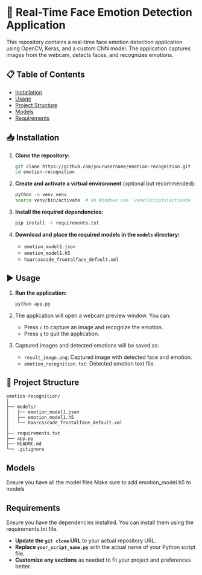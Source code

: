 # 📸 Real-Time Face Emotion Detection Application

This repository contains a real-time face emotion detection application using OpenCV, Keras, and a custom CNN model. The application captures images from the webcam, detects faces, and recognizes emotions.

## 📋 Table of Contents
- [Installation](#installation)
- [Usage](#usage)
- [Project Structure](#project-structure)
- [Models](#models)
- [Requirements](#requirements)

## 📥 Installation

1. **Clone the repository:**
    ```bash
    git clone https://github.com/yourusername/emotion-recognition.git
    cd emotion-recognition
    ```

2. **Create and activate a virtual environment** (optional but recommended):
    ```bash
    python -m venv venv
    source venv/bin/activate  # On Windows use `venv\Scripts\activate`
    ```

3. **Install the required dependencies:**
    ```bash
    pip install -r requirements.txt
    ```

4. **Download and place the required models in the `models` directory:**
    - `emotion_model1.json`
    - `emotion_model1.h5`
    - `haarcascade_frontalface_default.xml`

## ▶️ Usage

1. **Run the application:**
    ```bash
    python app.py
    ```

2. The application will open a webcam preview window. You can:
    - Press `c` to capture an image and recognize the emotion.
    - Press `q` to quit the application.

3. Captured images and detected emotions will be saved as:
    - `result_image.png`: Captured image with detected face and emotion.
    - `emotion_recognition.txt`: Detected emotion text file.

## 📂 Project Structure

```plaintext
emotion-recognition/
│
├── models/
│   ├── emotion_model1.json
│   ├── emotion_model1.h5
│   └── haarcascade_frontalface_default.xml
│
├── requirements.txt
├── app.py
├── README.md
└── .gitignore
```

## Models
Ensure you have all the model files
Make sure to add emotion_model.h5 to models

## Requirements
Ensure you have the dependencies installed. You can install them using the requirements.txt file.


- **Update the `git clone` URL** to your actual repository URL.
- **Replace `your_script_name.py`** with the actual name of your Python script file.
- **Customize any sections** as needed to fit your project and preferences better.

